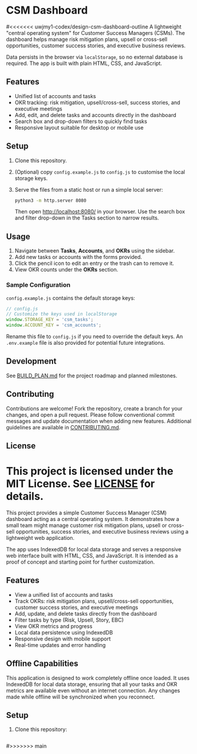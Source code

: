 # CSM Dashboard

#<<<<<<< uwjmy1-codex/design-csm-dashboard-outline
A lightweight "central operating system" for Customer Success Managers (CSMs). The dashboard helps manage risk mitigation plans, upsell or cross-sell opportunities, customer success stories, and executive business reviews.

Data persists in the browser via `localStorage`, so no external database is required. The app is built with plain HTML, CSS, and JavaScript.

## Features
- Unified list of accounts and tasks
- OKR tracking: risk mitigation, upsell/cross-sell, success stories, and executive meetings
- Add, edit, and delete tasks and accounts directly in the dashboard
- Search box and drop-down filters to quickly find tasks
- Responsive layout suitable for desktop or mobile use

## Setup
1. Clone this repository.
2. (Optional) copy `config.example.js` to `config.js` to customise the local storage keys.
3. Serve the files from a static host or run a simple local server:

   ```bash
   python3 -m http.server 8080
   ```
   Then open <http://localhost:8080/> in your browser.
   Use the search box and filter drop-down in the Tasks section to narrow results.

## Usage
1. Navigate between **Tasks**, **Accounts**, and **OKRs** using the sidebar.
2. Add new tasks or accounts with the forms provided.
3. Click the pencil icon to edit an entry or the trash can to remove it.
4. View OKR counts under the **OKRs** section.

### Sample Configuration
`config.example.js` contains the default storage keys:

```javascript
// config.js
// Customize the keys used in localStorage
window.STORAGE_KEY = 'csm_tasks';
window.ACCOUNT_KEY = 'csm_accounts';
```

Rename this file to `config.js` if you need to override the default keys. An `.env.example` file is also provided for potential future integrations.

## Development
See [BUILD_PLAN.md](BUILD_PLAN.md) for the project roadmap and planned milestones.

## Contributing
Contributions are welcome! Fork the repository, create a branch for your changes, and open a pull request. Please follow conventional commit messages and update documentation when adding new features. Additional guidelines are available in [CONTRIBUTING.md](CONTRIBUTING.md).

## License
This project is licensed under the MIT License. See [LICENSE](LICENSE) for details.
=======
This project provides a simple Customer Success Manager (CSM) dashboard acting as a central operating system. It demonstrates how a small team might manage customer risk mitigation plans, upsell or cross-sell opportunities, success stories, and executive business reviews using a lightweight web application.

The app uses IndexedDB for local data storage and serves a responsive web interface built with HTML, CSS, and JavaScript. It is intended as a proof of concept and starting point for further customization.

## Features

- View a unified list of accounts and tasks
- Track OKRs: risk mitigation plans, upsell/cross-sell opportunities, customer success stories, and executive meetings
- Add, update, and delete tasks directly from the dashboard
- Filter tasks by type (Risk, Upsell, Story, EBC)
- View OKR metrics and progress
- Local data persistence using IndexedDB
- Responsive design with mobile support
- Real-time updates and error handling

## Offline Capabilities

This application is designed to work completely offline once loaded. It uses IndexedDB for local data storage, ensuring that all your tasks and OKR metrics are available even without an internet connection. Any changes made while offline will be synchronized when you reconnect.

## Setup

1. Clone this repository:
   ```
#>>>>>>> main
